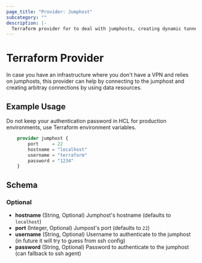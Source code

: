 ```yaml
---
page_title: "Provider: Jumphost"
subcategory: ""
description: |-
  Terraform provider for to deal with jumphosts, creating dynamic tunnels using data resources.
---
```


# Terraform Provider
In case you have an infrastructure where you don't have a VPN and relies on jumphosts, this provider can help by connecting to the jumphost and creating arbitray connections by using data resources.

## Example Usage

Do not keep your authentication password in HCL for production environments, use Terraform environment variables.

```terraform
	provider jumphost {
		port 	 = 22
    	hostname = "localhost"
		username = "terraform"
		password = "1234"
	}
```

## Schema

### Optional

- **hostname** (String, Optional) Jumphost's hostname (defaults to `localhost`)
- **port** (Integer, Optional) Jumpost's port (defaults to `22`)
- **username** (String, Optional) Username to authenticate to the jumphost (in future it will try to guess from ssh config)
- **password** (String, Optional) Password to authenticate to the jumphost (can fallback to ssh agent)
